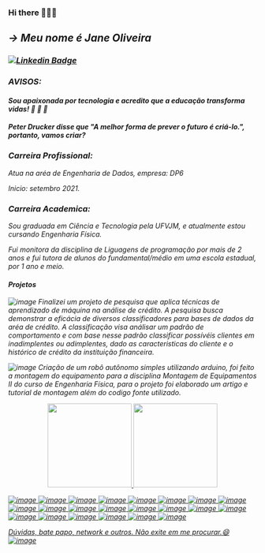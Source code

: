 ### Hi there 👋👋👋

## <i>-> Meu nome é Jane Oliveira
 

###  [![Linkedin Badge](https://img.shields.io/badge/-LinkedIn-blue?style=flat-square&logo=Linkedin&logoColor=white)](https://www.linkedin.com/in/jane-thais-oliveira/)

 
### AVISOS:
 
#### Sou apaixonada por tecnologia e acredito que a educação transforma vidas! 🔭 🔭 🔭 

#### Peter Drucker disse que "A melhor forma de prever o futuro é criá-lo.", portanto, vamos criar? 

### Carreira Profissional: 
 
Atua na aréa de Engenharia de Dados, empresa: DP6
 
Inicio: setembro 2021.
 
### Carreira Academica:
 
Sou graduada em Ciência e Tecnologia pela UFVJM, e atualmente estou cursando Engenharia Física.
 
Fui monitora da disciplina de Liguagens de programação por mais de 2 anos e fui tutora de alunos do fundamental/médio em uma escola estadual, por 1 ano e meio. 
 
 
#### Projetos
![image](https://user-images.githubusercontent.com/87083965/126054906-e0dae5d7-9f7d-4c52-8ec0-7c3e6eac9f04.png)
Finalizei um projeto de pesquisa que aplica técnicas de aprendizado de máquina na análise de crédito. A pesquisa busca demonstrar a eficácia 
de diversos classificadores para bases de dados da aréa de crédito. A classificação visa análisar um padrão de comportamento e com base nesse padrão
classificar possívéis clientes em inadimplentes ou adimplentes, dado as caracteristicas do cliente e o histórico de crédito da instituição financeira.
 
 ![image](https://user-images.githubusercontent.com/87083965/126054906-e0dae5d7-9f7d-4c52-8ec0-7c3e6eac9f04.png)
Criação de um robô autônomo simples utilizando arduino, foi feito a montagem do equipamento para a disciplina Montagem de Equipamentos II do curso de Engenharia Física, para o projeto foi elaborado um artigo e tutorial de montagem além do codigo fonte utilizado. 

 
 <div align="center">
  <a href="https://github.com/JaneOliveira">
  <img height="170em" src="https://github-readme-stats.vercel.app/api?username=JaneOliveira&show_icons=true&theme=highcontrast&include_all_commits=true&count_private=true"/>
  <a href="https://github.com/JaneOliveira">
  <img height="170em" src="https://github-readme-stats.vercel.app/api/top-langs/?username=JaneOliveira&layout=compact&langs_count=7&theme=highcontrast"/>
</div>
   
   

  
![image](https://user-images.githubusercontent.com/87083965/126054459-34ef76aa-9d0d-4cb7-9d13-7c61b0081c89.png)
![image](https://user-images.githubusercontent.com/87083965/126054539-0f9d5b1c-1e1b-4616-b816-f277fecdd985.png)
![image](https://user-images.githubusercontent.com/87083965/126054545-e3f1c904-9e80-4076-8f7f-0fdaf59138d9.png)
![image](https://user-images.githubusercontent.com/87083965/126054550-d7f1516b-4b45-4b1a-9e5b-698f3112606a.png)
![image](https://user-images.githubusercontent.com/87083965/126054552-2cd46655-5445-4400-bbbc-68ad9262ad83.png)
![image](https://user-images.githubusercontent.com/87083965/126054572-3a144b93-8795-460e-8180-5a8f617d12f5.png)
![image](https://user-images.githubusercontent.com/87083965/126054575-f718d944-7524-4d83-b78d-8063ab90565e.png)
![image](https://user-images.githubusercontent.com/87083965/126054594-04d1f503-1635-4f0a-a11f-6012903fdf59.png)
![image](https://user-images.githubusercontent.com/87083965/126054613-b7c04315-30bd-4f70-a364-3cd793a0fc31.png)
![image](https://user-images.githubusercontent.com/87083965/126054616-e5b30472-f4bb-41ee-b839-9b41522afa8f.png)
![image](https://user-images.githubusercontent.com/87083965/126054618-67f78e06-1c0f-468d-a448-74a1fc3f431c.png)
![image](https://user-images.githubusercontent.com/87083965/126054626-e79f4866-9dd9-4453-9813-daca88a75b9e.png)
![image](https://user-images.githubusercontent.com/87083965/126054631-a0df537e-5edf-4a38-a109-dc7aa086b791.png)
![image](https://user-images.githubusercontent.com/87083965/126054638-8f244135-e6aa-4a9a-bbfc-17879510fa74.png)
![image](https://user-images.githubusercontent.com/87083965/126054642-aae330b5-b348-4b4b-b648-a98f53d2c645.png)
![image](https://user-images.githubusercontent.com/87083965/126054648-0f9bd9d7-bfd8-4aa0-95fc-7bac9fe11ffe.png)
![image](https://user-images.githubusercontent.com/87083965/126054655-22ab3e5c-a01c-4825-b324-e2baca4e8594.png)
![image](https://user-images.githubusercontent.com/87083965/126054656-1b202b2a-2d99-41d7-ac81-52a0694945bb.png)
![image](https://img.shields.io/badge/JavaScript-F7DF1E?style=for-the-badge&logo=javascript&logoColor=black)
![image](https://img.shields.io/badge/SQLite-07405E?style=for-the-badge&logo=sqlite&logoColor=white)
![image](https://img.shields.io/badge/Google_Cloud-4285F4?style=for-the-badge&logo=google-cloud&logoColor=white)
![image](https://img.shields.io/badge/PostgreSQL-316192?style=for-the-badge&logo=postgresql&logoColor=white)


 
 Dúvidas, bate papo, network e outros. Não exite em me procurar.😄 ![image](https://img.shields.io/badge/Ask%20me-anything-1abc9c.svg)
<!--
**JaneOliveira/JaneOliveira** is a ✨ _special_ ✨ repository because its `README.md` (this file) appears on your GitHub profile.

Here are some ideas to get you started: 

- 🔭 I’m currently working on ...
- 🌱 I’m currently learning ...
- 👯 I’m looking to collaborate on ...
- 🤔 I’m looking for help with ...
- 💬 Ask me about ...
- 📫 How to reach me: ...
- 😄 Pronouns: ...
- ⚡ Fun fact: ...
-->
